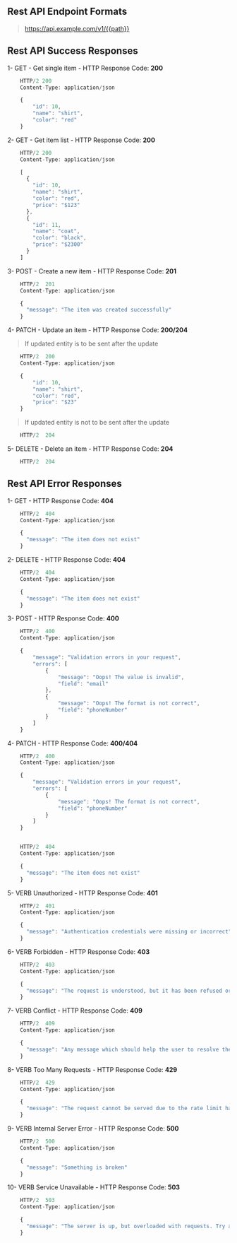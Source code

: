 
## Rest API Endpoint Formats
> https://api.example.com/v1/{{path}}

## Rest API Success Responses

1- GET - Get single item - HTTP Response Code: **200**
```javascript
    HTTP/2 200
    Content-Type: application/json

    {
        "id": 10,
        "name": "shirt",
        "color": "red"
    }
```
2- GET - Get item list - HTTP Response Code: **200**
```javascript
    HTTP/2 200
    Content-Type: application/json

    [
      {
        "id": 10,
        "name": "shirt",
        "color": "red",
        "price": "$123"
      },
      {
        "id": 11,
        "name": "coat",
        "color": "black",
        "price": "$2300"
      }
    ]
```

3- POST - Create a new item - HTTP Response Code: **201**
```javascript
    HTTP/2  201
    Content-Type: application/json

    {
      "message": "The item was created successfully"
    }
```
4- PATCH - Update an item - HTTP Response Code: **200/204**

> If updated entity is to be sent after the update

```javascript
    HTTP/2  200
    Content-Type: application/json

    {
        "id": 10,
        "name": "shirt",
        "color": "red",
        "price": "$23"
    }
```

> If updated entity is not to be sent after the update

```javascript
    HTTP/2  204
```

5- DELETE - Delete an item - HTTP Response Code: **204**
```javascript
    HTTP/2  204
```


## Rest API Error Responses

1- GET - HTTP Response Code: **404**

```javascript
    HTTP/2  404
    Content-Type: application/json

    {
      "message": "The item does not exist"
    }
```
2- DELETE - HTTP Response Code: **404**
```javascript
    HTTP/2  404
    Content-Type: application/json

    {
      "message": "The item does not exist"
    }
```
3- POST -  HTTP Response Code: **400**
```javascript
    HTTP/2  400
    Content-Type: application/json

    {
        "message": "Validation errors in your request",
        "errors": [
            {
                "message": "Oops! The value is invalid",
                "field": "email"
            },
            {
                "message": "Oops! The format is not correct",
                "field": "phoneNumber"
            }
        ]
    }
```
4- PATCH -  HTTP Response Code: **400/404**
```javascript
    HTTP/2  400
    Content-Type: application/json

    {
        "message": "Validation errors in your request",
        "errors": [
            {
                "message": "Oops! The format is not correct",
                "field": "phoneNumber"
            }
        ]
    }


    HTTP/2  404
    Content-Type: application/json

    {
      "message": "The item does not exist"
    }
```
5- VERB Unauthorized - HTTP Response Code: **401**
```javascript
    HTTP/2  401
    Content-Type: application/json

    {
      "message": "Authentication credentials were missing or incorrect"
    }
```
6- VERB Forbidden - HTTP Response Code: **403**
```javascript
    HTTP/2  403
    Content-Type: application/json

    {
      "message": "The request is understood, but it has been refused or access is not allowed"
    }
```
7- VERB Conflict - HTTP Response Code: **409**
```javascript
    HTTP/2  409
    Content-Type: application/json

    {
      "message": "Any message which should help the user to resolve the conflict"
    }
```
8- VERB Too Many Requests - HTTP Response Code: **429**
```javascript
    HTTP/2  429
    Content-Type: application/json

    {
      "message": "The request cannot be served due to the rate limit having been exhausted for the resource"
    }
```
9- VERB Internal Server Error - HTTP Response Code: **500**
```javascript
    HTTP/2  500
    Content-Type: application/json

    {
      "message": "Something is broken"
    }
```
10- VERB Service Unavailable - HTTP Response Code: **503**
```javascript
    HTTP/2  503
    Content-Type: application/json

    {
      "message": "The server is up, but overloaded with requests. Try again later!"
    }
```